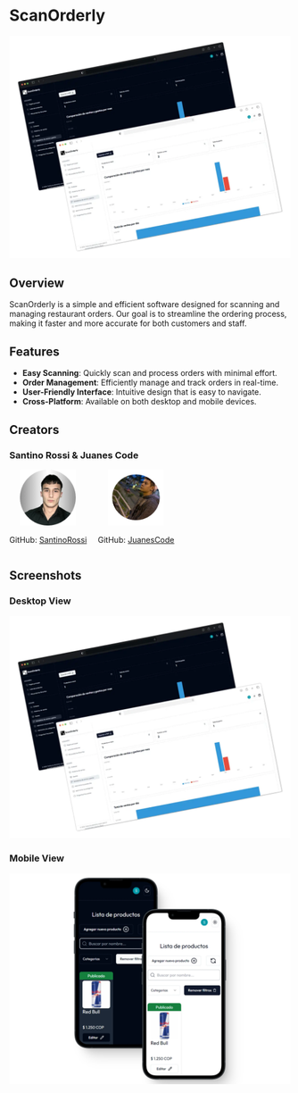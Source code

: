 # ScanOrderly

![ScanOrderly Logo](./Desktop.webp)

## Overview

ScanOrderly is a simple and efficient software designed for scanning and managing restaurant orders. Our goal is to streamline the ordering process, making it faster and more accurate for both customers and staff.

## Features

- **Easy Scanning**: Quickly scan and process orders with minimal effort.
- **Order Management**: Efficiently manage and track orders in real-time.
- **User-Friendly Interface**: Intuitive design that is easy to navigate.
- **Cross-Platform**: Available on both desktop and mobile devices.

## Creators

### Santino Rossi & Juanes Code
<div style="display: flex; align-items: center; gap: 20px;">
  <div style="text-align: center;">
    <img src='./santino-github.webp' height="100px" width="100px" alt="Santino Rossi">
    <p>GitHub: <a href="https://github.com/SantinoRossi">SantinoRossi</a></p>
  </div>
  <div style="text-align: center;">
    <img src='./juanes-github.webp' height="100px" width="100px" alt="Juanes Code">
    <p>GitHub: <a href="https://github.com/JuanesCode">JuanesCode</a></p>
  </div>
</div>


## Screenshots

### Desktop View
![Desktop View](./Desktop.webp)

### Mobile View
![Mobile View](./Phones.webp)
